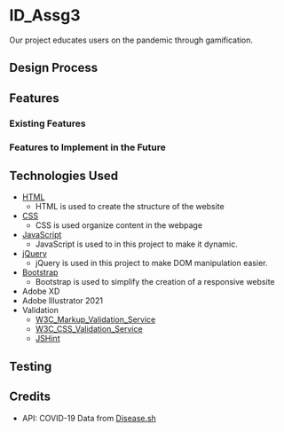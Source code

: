 # ID_Assg3

Our project educates users on the pandemic through gamification.
## Design Process

## Features

### Existing Features
### Features to Implement in the Future

## Technologies Used
* [HTML](https://developer.mozilla.org/en-US/docs/Web/HTML)
  * HTML is used to create the structure of the website
* [CSS](https://developer.mozilla.org/en-US/docs/Web/CSS)
  * CSS is used organize content in the webpage
* [JavaScript](https://www.javascript.com/)
  * JavaScript is used to in this project to make it dynamic.
* [jQuery](https://jquery.com/)
  * jQuery is used in this project to make DOM manipulation easier.
* [Bootstrap](https://getbootstrap.com/)
  * Bootstrap is used to simplify the creation of a responsive website
* Adobe XD
* Adobe Illustrator 2021
* Validation
  * [W3C_Markup_Validation_Service](https://validator.w3.org/)
  * [W3C_CSS_Validation_Service](https://jigsaw.w3.org/css-validator/)
  * [JSHint](https://jshint.com/)
## Testing

## Credits
* API: COVID-19 Data from [Disease.sh](https://disease.sh/docs/)
